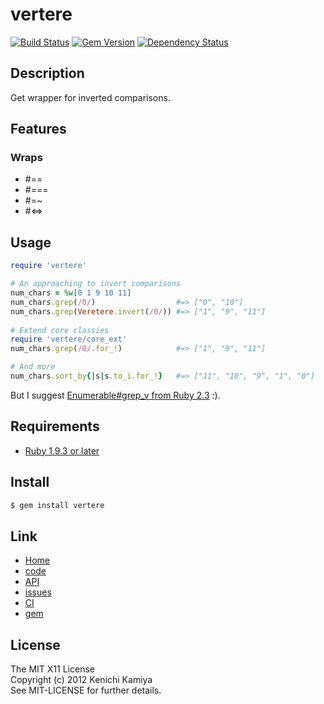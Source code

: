 vertere
=============

[![Build Status](https://secure.travis-ci.org/kachick/vertere.png)](http://travis-ci.org/kachick/vertere)
[![Gem Version](https://badge.fury.io/rb/vertere.png)](http://badge.fury.io/rb/vertere)
[![Dependency Status](https://gemnasium.com/kachick/vertere.svg)](https://gemnasium.com/kachick/vertere)

Description
-----------

Get wrapper for inverted comparisons.

Features
--------

### Wraps

* #==
* #===
* #=~
* #<=>

Usage
-----

```ruby
require 'vertere'

# An approaching to invert comparisons
num_chars = %w[0 1 9 10 11]
num_chars.grep(/0/)                  #=> ["0", "10"]
num_chars.grep(Veretere.invert(/0/)) #=> ["1", "9", "11"]
    
# Extend core classies
require 'vertere/core_ext'
num_chars.grep(/0/.for_!)            #=> ["1", "9", "11"]

# And more
num_chars.sort_by{|s|s.to_i.for_!}   #=> ["11", "10", "9", "1", "0"]
```

But I suggest [Enumerable#grep_v from Ruby 2.3](https://bugs.ruby-lang.org/issues/11049) :).

Requirements
-------------

* [Ruby 1.9.3 or later](http://travis-ci.org/#!/kachick/vertere)

Install
-------

```bash
$ gem install vertere
```

Link
----

* [Home](http://kachick.github.com/vertere/)
* [code](https://github.com/kachick/vertere)
* [API](http://www.rubydoc.info/github/kachick/vertere)
* [issues](https://github.com/kachick/vertere/issues)
* [CI](http://travis-ci.org/#!/kachick/vertere)
* [gem](https://rubygems.org/gems/vertere)

License
--------

The MIT X11 License  
Copyright (c) 2012 Kenichi Kamiya  
See MIT-LICENSE for further details.
